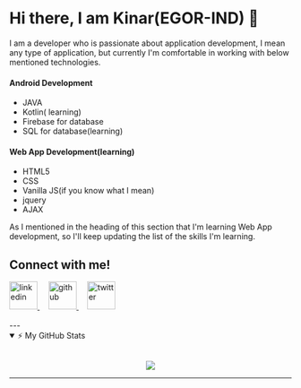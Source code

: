 # Hi there, I am Kinar(EGOR-IND) 👋

I am a developer who is passionate about application development, I mean any type of application, but currently I'm comfortable in working with below mentioned technologies.

#### Android Development
- JAVA
- Kotlin( learning)
- Firebase for database
- SQL for database(learning)

#### Web App Development(learning)
- HTML5
- CSS
- Vanilla JS(if you know what I mean)
- jquery
- AJAX

As I mentioned in the heading of this section that I'm learning Web App development, so I'll keep updating the list of the skills I'm learning.

<!-- blank line -->
## Connect with me!

  <a href="https://www.linkedin.com/in/kinar-sharma-a39b45190/" rel="nofollow noreferrer">
    <img src="https://image.flaticon.com/icons/png/512/174/174857.png" width="50px" alt="linkedin">
  </a> &nbsp; &nbsp; 
  <a href="https://github.com/EGOR-IND" rel="nofollow noreferrer">
     <img src="https://image.flaticon.com/icons/png/512/25/25231.png" width="50px" alt="github">
  </a> &nbsp; &nbsp; 
  <a href="https://twitter.com/kinar_sharma" rel="nofollow noreferrer">
     <img src="https://cdn.iconscout.com/icon/free/png-256/twitter-213-569318.png" width="50px" alt="twitter">
  </a>
  
<br />
<br />
---

<details open>
    <summary>⚡ My GitHub Stats </summary>
    <br>
    <p align="center">
        <img src="https://github-readme-stats.vercel.app/api?username=EGOR-IND&count_private=true&show_icons=true&theme=radical"/>
    </p>
</details>
<!-- blank line -->

---
